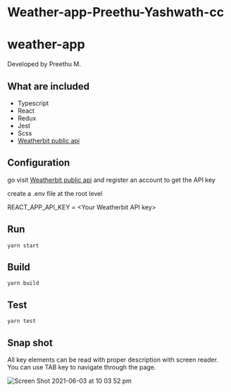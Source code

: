 # Weather-app-Preethu-Yashwath-cc

# weather-app

Developed by Preethu M.

## What are included

- Typescript
- React
- Redux
- Jest
- Scss
- [Weatherbit public api](https://www.weatherbit.io/)

## Configuration

go visit [Weatherbit public api](https://www.weatherbit.io/) and register an account to get the API key

create a .env file at the root level

REACT_APP_API_KEY = \<Your Weatherbit API key\>

## Run

`yarn start`

## Build

`yarn build`

## Test

`yarn test`



## Snap shot

All key elements can be read with proper description with screen reader. You can use TAB key to navigate through the page.

![Screen Shot 2021-06-03 at 10 03 52 pm](https://user-images.githubusercontent.com/11530457/120642277-090ff780-c4b8-11eb-8234-ac00510deb97.png)
